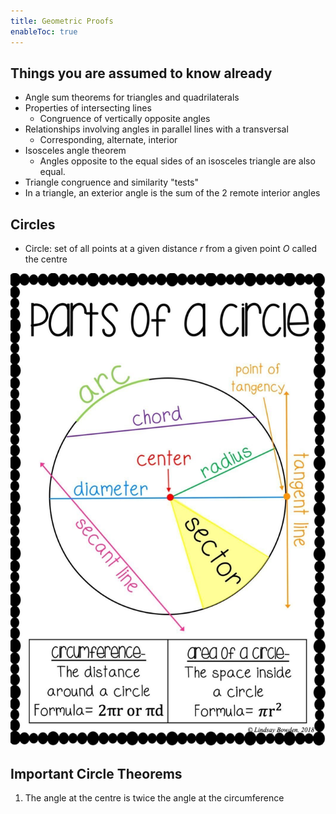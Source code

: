 ```yaml
---
title: Geometric Proofs
enableToc: true
---
```



## Things you are assumed to know already
- Angle sum theorems for triangles and quadrilaterals
- Properties of intersecting lines
	- Congruence of vertically opposite angles
- Relationships involving angles in parallel lines with a transversal
	- Corresponding, alternate, interior
- Isosceles angle theorem
	- Angles opposite to the equal sides of an isosceles triangle are also equal.
- Triangle congruence and similarity "tests"
- In a triangle, an exterior angle is the sum of the 2 remote interior angles

## Circles
- Circle: set of all points at a given distance $r$ from a given point $O$ called the centre

![](11SubjectImages/b4bbbc573524f46f529d0d0e8afff381-2780251658.jpg)

## Important Circle Theorems
1. The angle at the centre is twice the angle at the circumference